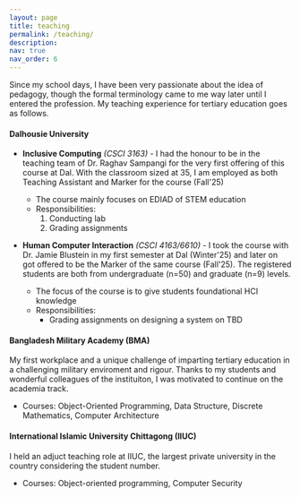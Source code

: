 ```yaml
---
layout: page
title: teaching
permalink: /teaching/
description:
nav: true
nav_order: 6
---
```


Since my school days, I have been very passionate about the idea of pedagogy, though the formal terminology came to me way later until I entered the profession. My teaching experience for tertiary education goes as follows.

#### Dalhousie University

- **Inclusive Computing** _(CSCI 3163)_ - I had the honour to be in the teaching team of Dr. Raghav Sampangi for the very first offering of this course at Dal. With the classroom sized at 35, I am employed as both Teaching Assistant and Marker for the course (Fall'25)

  - The course mainly focuses on EDIAD of STEM education
  - Responsibilities:
    1. Conducting lab
    2. Grading assignments

- **Human Computer Interaction** _(CSCI 4163/6610)_ - I took the course with Dr. Jamie Blustein in my first semester at Dal (Winter'25) and later on got offered to be the Marker of the same course (Fall'25). The registered students are both from undergraduate (n=50) and graduate (n=9) levels.
  - The focus of the course is to give students foundational HCI knowledge
  - Responsibilities:
    - Grading assignments on designing a system on TBD

#### Bangladesh Military Academy (BMA)

My first workplace and a unique challenge of imparting tertiary education in a challenging military enviroment and rigour. Thanks to my students and wonderful colleagues of the instituiton, I was motivated to continue on the academia track.

- Courses: Object-Oriented Programming, Data Structure, Discrete Mathematics, Computer Architecture

#### International Islamic University Chittagong (IIUC)

I held an adjuct teaching role at IIUC, the largest private university in the country considering the student number.

- Courses: Object-oriented programming, Computer Security
